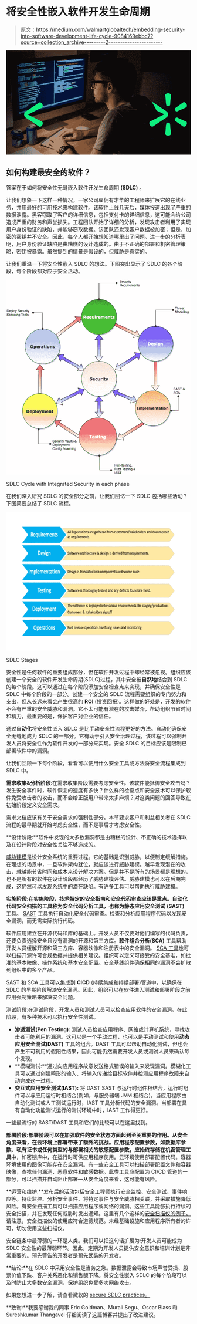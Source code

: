 # 将安全性嵌入软件开发生命周期

> 原文：<https://medium.com/walmartglobaltech/embedding-security-into-software-development-life-cycle-9084169ebbc7?source=collection_archive---------2----------------------->

![](img/7b43fa8a6cd769d3d726bca2e55aa183.png)

## 如何构建最安全的软件？

答案在于如何将安全性无缝嵌入软件开发生命周期 **(SDLC)** 。

让我们想象一下这样一种情况，一家公司雇佣有才华的工程师来扩展它的在线业务，并用最好的可用技术来构建软件。该软件上线几天后，媒体报道出现了严重的数据泄露。黑客窃取了客户的详细信息，包括支付卡的详细信息，这可能会给公司造成严重的财务和声誉损失。工程团队开始了详细的分析，发现攻击者利用了实现用户身份验证的缺陷，并能够窃取数据。该团队还发现客户数据被加密；但是，加密的密钥并不安全。因此，每个人都开始想知道哪里出了问题。进一步的分析表明，用户身份验证缺陷是由糟糕的设计造成的。由于不正确的部署和机密管理策略，密钥被暴露。虽然提到的情景是假设的，但威胁是真实的。

让我们重温一下将安全性嵌入 SDLC 的想法。下图突出显示了 SDLC 的各个阶段，每个阶段都对应于安全活动。

![](img/faf64376a445a0ae73eed9b51ce98781.png)

SDLC Cycle with Integrated Security in each phase

在我们深入研究 SDLC 的安全部分之前，让我们回忆一下 SDLC 包括哪些活动？下图简要总结了 SDLC 流程。

![](img/cebdffab33044b379e4fab398ae3b421.png)

SDLC Stages

安全性是任何软件的重要组成部分，但在软件开发过程中却经常被忽视。组织应该创建一个安全的软件开发生命周期(SDLC)过程，其中安全被**自然地**结合到 SDLC 的每个阶段。这可以通过在每个阶段添加安全检查点来实现，并确保安全性是 SDLC 中每个阶段的一部分。创建一个安全的 SDLC 流程需要组织的专门努力和支出，但从长远来看会产生很高的 **ROI** (投资回报)。这样做的好处是，开发的软件不会有严重的安全威胁和漏洞。它不太可能有潜在的攻击媒介，帮助组织节省时间和精力，最重要的是，保护客户对企业的信任。

通过**自动化**将安全性嵌入 SDLC 是比手动安全性流程更好的方法。自动化确保安全无缝地成为 SDLC 的一部分。它有助于引入安全治理过程，该过程可以强制开发人员将安全性作为软件开发的一部分来实现。安全 SDLC 的目标应该是限制已部署软件中的漏洞。

让我们回顾一下每个阶段，看看可以使用什么安全工具或方法将安全流程集成到 SDLC 中。

**需求收集&分析阶段**:在需求收集阶段需要考虑安全性。该软件能抵御安全攻击吗？发生安全事件时，软件恢复的速度有多快？什么样的检查点和安全技术可以保护软件免受攻击者的攻击，而不会给正版用户带来太多麻烦？对这类问题的回答导致在初始阶段定义安全需求。

需求文档应该有关于安全需求的强制性部分。本节要求客户和利益相关者在 SDLC 流程的最早期就开始考虑安全性，而不是事后才考虑安全性。

**设计阶段:**软件中发现的大多数漏洞都是由糟糕的设计、不正确的技术选择以及在设计阶段对安全性关注不够造成的。

[威胁建模](https://en.wikipedia.org/wiki/Threat_model)是设计安全系统的重要过程。它的基础是识别威胁，以便制定缓解措施。在理想的场景中，一旦软件架构就位，就应该进行威胁建模。越早发现潜在的攻击，就越能节省时间和成本来设计解决方案。但是并不是所有的场景都是理想的，也不是所有的软件在设计阶段都经历了威胁建模评估。威胁建模也可以在后期完成，这仍然可以发现系统中的潜在缺陷。有许多工具可以帮助执行[威胁建模](https://www.toolbox.com/security/vulnerability-management/articles/top-10-threat-modeling-tools-2020/)。

**实施阶段:**在实施阶段，技术特定的安全指南和安全代码审查应该是重点。自动化代码安全扫描的工具称为安全代码分析工具，也称为**静态应用安全测试** **(SAST)** 工具。 [SAST](https://www.g2.com/categories/static-application-security-testing-sast) 工具执行自动化安全代码审查。检查和分析应用程序代码以发现安全漏洞，而无需实际执行代码。

软件应用建立在开源代码和库的基础上。开发人员不仅要对他们编写的代码负责，还要负责选择安全且没有漏洞的开源和第三方库。**软件组合分析(SCA)** 工具帮助开发人员缓解开源和第三方库、容器映像和注册表中的安全漏洞。 [SCA 工具](https://www.trustradius.com/software-composition-analysis)也可以扫描开源许可合规数据并提供相关建议。组织可以定义可接受的安全基准，如批准的基本映像、操作系统和基本安全配置。安全基线组件确保相同的漏洞不会扩散到组织中的多个产品。

SAST 和 SCA 工具可以集成到 **CICD** (持续集成和持续部署)管道中，以确保在 SDLC 的早期阶段解决安全漏洞。因此，组织可以在软件进入测试和部署阶段之前应用强制策略来解决安全问题。

测试阶段:在测试阶段，开发人员和测试人员可以检查应用软件的安全漏洞。在此阶段，有多种技术可以执行安全性测试。

*   **渗透测试(Pen Testing):** 测试人员检查应用程序、网络或计算机系统，寻找攻击者可能利用的漏洞。这可以是一个手动过程，也可以是手动测试和使用**动态应用安全测试(DAST)** 工具的组合。DAST 工具可以帮助自动化测试，但也会产生不可利用的假阳性结果，因此可能仍然需要开发人员或测试人员来确认每个发现。
*   **模糊测试:**通过向应用程序故意发送格式错误的输入来发现漏洞。模糊化工具可以通过创建畸形的输入、将输入传递给目标软件并检测应用程序故障来自动完成这一过程。
*   **交互式应用安全测试(IAST):** 将 DAST SAST 与运行时组件相结合，运行时组件可以与应用运行时相结合(例如，与服务器端 JVM 相结合)。当应用程序由自动化测试或人工测试运行时，IAST 工具分析代码的安全漏洞。当部署在具有自动化功能测试运行的测试环境中时，IAST 工作得更好。

一些最流行的 SAST/DAST 工具和它们的比较可以在这里找到。

**部署阶段:**部署阶段可以在加强软件的安全状态方面起到至关重要的作用。从安全角度来看，在云环境上部署带来了额外的挑战。应用程序配置参数，如数据库参数、私有证书或任何类型的与部署相关的敏感配置参数，应始终存储在**机密管理工具**中，如密钥库中，在运行时可供应用程序使用。云环境使用部署配置代码。容器环境使用的图像可能存在安全漏洞。有一些安全工具可以扫描部署配置文件和容器映像，查找任何漏洞、恶意软件和敏感数据。此类工具应配置为 CI/CD 管道的一部分，可以扫描并自动阻止部署—从安全角度来看，这可能有风险。

**运营和维护:**发布后的活动包括安全工程师执行安全监控、安全测试、事件响应等。持续监控、分析安全事件、将特定事件与安全威胁相关联，并采取措施降低风险。有安全扫描工具可以扫描应用程序或网络的漏洞。这些工具能够执行持续的安全扫描，并在发现任何威胁时发出通知。这里有几个这样的[安全扫描仪的例子。](https://resources.whitesourcesoftware.com/blog-whitesource/web-vulnerability-scanners)请注意，安全扫描仪的使用应符合道德规范。未经基础设施和应用程序所有者的许可，切勿使用这些扫描仪。

安全链条中最薄弱的一环是人类。我们可以把这句话扩展为:开发人员可能成为 SDLC 安全性的最薄弱环节。因此，定期为开发人员提供安全意识和培训计划是非常重要的。预先警告的开发者是预先武装的开发者。

**结论:**在 SDLC 中采用安全性是当务之急。数据泄露会导致市场声誉受损、股票价值下跌、客户关系恶化和销售额下降。将安全性嵌入 SDLC 的每个阶段可以及时防止大多数安全漏洞，保护组织免受多次网络攻击。

如果您想进一步了解，请查看微软的 [secure SDLC practices。](https://www.microsoft.com/en-us/securityengineering/sdl/practices)

**致谢:**我要感谢我的同事 Eric Goldman、Murali Segu、Oscar Blass 和 Sureshkumar Thangavel 仔细阅读了这篇博客并提出了改进建议。